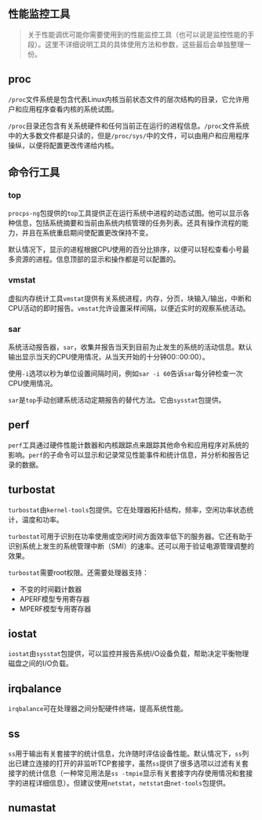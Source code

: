 ##  性能监控工具

> 关于性能调优可能你需要使用到的性能监控工具（也可以说是监控性能的手段）。这里不详细说明工具的具体使用方法和参数，这些最后会单独整理一份。

## proc

`/proc`文件系统是包含代表Linux内核当前状态文件的层次结构的目录，它允许用户和应用程序查看内核的系统试图。

`/proc`目录还包含有关系统硬件和任何当前正在运行的进程信息。`/proc`文件系统中的大多数文件都是只读的，但是`/proc/sys/`中的文件，可以由用户和应用程序操纵，以便将配置更改传递给内核。

## 命令行工具

### top

`procps-ng`包提供的`top`工具提供正在运行系统中进程的动态试图。他可以显示各种信息，包括系统摘要和当前由系统内核管理的任务列表。还具有操作流程的能力，并且在系统重启期间使配置更改保持不变。

默认情况下，显示的进程根据CPU使用的百分比排序，以便可以轻松查看小号最多资源的进程。信息顶部的显示和操作都是可以配置的。

### vmstat

虚拟内存统计工具`vmstat`提供有关系统进程，内存，分页，块输入/输出，中断和CPU活动的即时报告。`vmstat`允许设置采样间隔，以便近实时的观察系统活动。

### sar

系统活动报告器，`sar`，收集并报告当天到目前为止发生的系统的活动信息。默认输出显示当天的CPU使用情况，从当天开始的十分钟00::00:00）。

使用`-i`选项以秒为单位设置间隔时间，例如`sar -i 60`告诉`sar`每分钟检查一次CPU使用情况。

`sar`是`top`手动创建系统活动定期报告的替代方法。它由`sysstat`包提供。

## perf

`perf`工具通过硬件性能计数器和内核跟踪点来跟踪其他命令和应用程序对系统的影响。`perf`的子命令可以显示和记录常见性能事件和统计信息，并分析和报告记录的数据。

## turbostat

`turbostat`由`kernel-tools`包提供。它在处理器拓扑结构，频率，空闲功率状态统计，温度和功率。

`turbostat`可用于识别在功率使用或空闲时间方面效率低下的服务器。它还有助于识别系统上发生的系统管理中断（SMI）的速率。还可以用于验证电源管理调整的效果。

`turbostat`需要root权限。还需要处理器支持：

- 不变的时间戳计数器
- APERF模型专用寄存器
- MPERF模型专用寄存器

## iostat

`iostat`由`sysstat`包提供，可以监控并报告系统I/O设备负载，帮助决定平衡物理磁盘之间的I/O负载。

## irqbalance

`irqbalance`可在处理器之间分配硬件终端，提高系统性能。

## ss

`ss`用于输出有关套接字的统计信息，允许随时评估设备性能。默认情况下，`ss`列出已建立连接的打开的非监听TCP套接字，虽然`ss`提供了很多选项以过滤有关套接字的统计信息（一种常见用法是`ss -tmpie`显示有关套接字内存使用情况和套接字的进程详细信息）。但建议使用`netstat`，`netstat`由`net-tools`包提供。

## numastat

